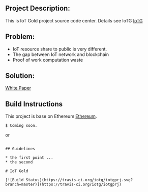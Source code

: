 ## Project Description:

This is IoT Gold project source code center.
Details see IoTG [IoTG](http://www.iotg.io/)

## Problem:

* IoT resource share to public is very different.
* The gap between IoT network and blockchain
* Proof of work computation waste

## Solution:

[White Paper](https://comingsoon.pdf)

## Build Instructions

This project is base on Ethereum [Ethereum](https://github.com/ethereum/).

```
$ Coming soon.
```
or
```

## Guidelines

* the first point ...
* the second

# IoT Gold

[![Build Status](https://travis-ci.org/iotg/iotgprj.svg?branch=master)](https://travis-ci.org/iotg/iotgprj)

